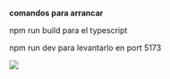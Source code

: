 
**comandos para arrancar**

npm run build     para el typescript 

npm run dev    para levantarlo en port 5173

<img src="https://i.postimg.cc/xdDC15hR/IMG-20250322-040605.jpg">
